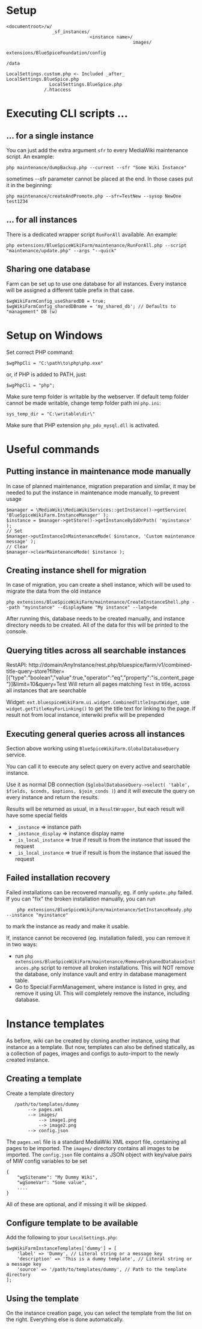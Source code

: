 # Setup

    <documentroot>/w/
                     _sf_instances/
                                   <instance name>/
                                                   images/
                                                   extensions/BlueSpiceFoundation/config
                                                                                 /data
                                                   LocalSettings.custom.php <- Included _after_ LocalSettings.BlueSpice.php
                    LocalSettings.BlueSpice.php
                  /.htaccess

# Executing CLI scripts ...
## ... for a single instance
You can just add the extra argument `sfr` to every MediaWiki maintenance script. An example:

    php maintenance/dumpBackup.php --current --sfr "Some Wiki Instance"

sometimes --sfr parameter cannot be placed at the end. In those cases put it in the beginning:

    php maintenance/createAndPromote.php --sfr=TestNew --sysop NewOne test1234


## ... for all instances
There is a dedicated wrapper script `RunForAll` available. An example:

    php extensions/BlueSpiceWikiFarm/maintenance/RunForAll.php --script "maintenance/update.php" --args "--quick"

## Sharing one database
Farm can be set up to use one database for all instances. Every instance will be assigned a different table prefix in that case.

    $wgWikiFarmConfig_useSharedDB = true;
    $wgWikiFarmConfig_sharedDBname = 'my_shared_db'; // Defaults to "management" DB (w)

# Setup on Windows
Set correct PHP command:

    $wgPhpCli = "C:\path\to\php\php.exe"
or, if PHP is added to PATH, just:

    $wgPhpCli = "php";

Make sure temp folder is writable by the webserver. If default temp folder cannot be made writable,
change temp folder path ini `php.ini`:

    sys_temp_dir = "C:\writable\dir\"

Make sure that PHP extension `php_pdo_mysql.dll` is activated.

# Useful commands
## Putting instance in maintenance mode manually
In case of planned maintenance, migration preparation and similar, it may be needed to put the instance in maintenance
mode manually, to prevent usage

    $manager = \MediaWiki\MediaWikiServices::getInstance()->getService( 'BlueSpiceWikiFarm.InstanceManager' );
    $instance = $manager->getStore()->getInstanceByIdOrPath( 'myinstance' );
    // Set
    $manager->putInstanceInMaintenanceMode( $instance, 'Custom maintenance message' );
    // Clear
    $manager->clearMaintenanceMode( $instance );

## Creating instance shell for migration

In case of migration, you can create a shell instance, which will be used to migrate the data from the old instance

    php extensions/BlueSpiceWikiFarm/maintenance/CreateInstanceShell.php --path "myinstance" --displayName "My instance" --lang=de

After running this, database needs to be created manually, and instance directory needs to be created.
All of the data for this will be printed to the console.

## Querying titles across all searchable instances

RestAPI: http://domain/AnyInstance/rest.php/bluespice/farm/v1/combined-title-query-store?filter=[{"type":"boolean","value":true,"operator":"eq","property":"is_content_page"}]&limit=10&query=Test
Will return all pages matching `Test` in title, across all instances that are searchable

Widget: `ext.bluespiceWikiFarm.ui.widget.CombinedTitleInputWidget`, use `widget.getTitleKeyForLinking()` to get
the title text for linking to the page. If result not from local instance, interwiki prefix will be prepended

## Executing general queries across all instances
Section above working using `BlueSpiceWikiFarm.GlobalDatabaseQuery` service.

You can call it to execute any select query on every active and searchable instance.

Use it as normal DB connection (`$globalDatabaseQuery->select( 'table', $fields, $conds, $options, $join_conds )`) and it will
execute the query on every instance and return the results.

Results will be returned as usual, in a `ResultWrapper`, but each result will have some special fields
- `_instance` => instance path
- `_instance_display` => instance display name
- `_is_local_instance` => true if result is from the instance that issued the request
- `_is_local_instance` => true if result is from the instance that issued the request

## Failed installation recovery

Failed installations can be recovered manually, eg. if only `update.php` failed. If you can "fix"
the broken installation manually, you can run 

        php extensions/BlueSpiceWikiFarm/maintenance/SetInstanceReady.php --instance "myinstance"

to mark the instance as ready and make it usable.

If, instance cannot be recovered (eg. installation failed), you can remove it in two ways:

- run `php extensions/BlueSpiceWikiFarm/maintenance/RemoveOrphanedDatabaseInstances.php` script
to remove all broken installations. This will NOT remove the database, only instance vault and
entry in database management table.
- Go to Special:FarmManagement, where instance is listed in grey, and remove it using UI. This will
completely remove the instance, including database.

# Instance templates

As before, wiki can be created by cloning another instance, using that instance as a template. But now, templates
can also be defined statically, as a collection of pages, images and configs to auto-import to the newly created instance.

## Creating a template

Create a template directory

       /path/to/templates/dummy
            --> pages.xml 
            --> images/
                --> image1.png
                --> image2.png
            --> config.json

The `pages.xml` file is a standard MediaWiki XML export file, containing all pages to be imported.
The `images/` directory contains all images to be imported.
The `config.json` file contains a JSON object with key/value pairs of MW config variables to be set

    {
        "wgSitename": "My Dummy Wiki",
        "wgSomeVar": "Some value",
        ....
    }


All of these are optional, and if missing it will be skipped.

## Configure template to be available

Add the following to your `LocalSettings.php`:

    $wgWikiFarmInstanceTemplates['dummy'] = [
        'label' => 'Dummy', // Literal string or a message key
        'description' => 'This is a dummy template', // Literal string or a message key
        'source' => '/path/to/templates/dummy', // Path to the template directory
    ];

## Using the template

On the instance creation page, you can select the template from the list on the right. Everything else is done automatically.

